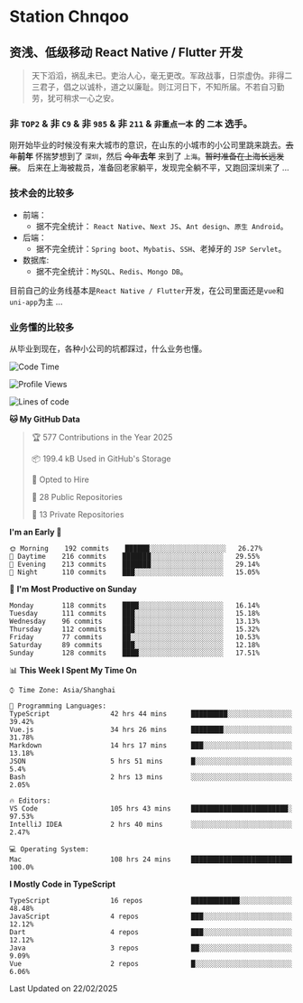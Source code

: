 # Station Chnqoo

## 资浅、低级移动 React Native / Flutter 开发

> 天下滔滔，祸乱未已。吏治人心，毫无更改。军政战事，日崇虚伪。非得二三君子，倡之以诚朴，道之以廉耻。则江河日下，不知所届。不若自习勤劳，犹可稍求一心之安。

### 非 `TOP2` & 非 `C9` & 非 `985` & 非 `211` & `非重点一本` 的 `二本` 选手。

刚开始毕业的时候没有来大城市的意识，在山东的小城市的小公司里跳来跳去。~~去年~~**前年** 怀揣梦想到了 `深圳`，然后 ~~今年~~**去年** 来到了 `上海`。~~暂时准备在上海长远发展~~。
后来在上海被裁员，准备回老家躺平，发现完全躺不平，又跑回深圳来了 ...

### 技术会的比较多

- 前端：
  - 据不完全统计： `React Native`、`Next JS`、`Ant design`、`原生 Android`。
- 后端：
  - 据不完全统计：`Spring boot`、`Mybatis`、`SSH`、老掉牙的 `JSP Servlet`。
- 数据库:
  - 据不完全统计：`MySQL`、`Redis`、`Mongo DB`。

目前自己的业务线基本是`React Native / Flutter`开发，在公司里面还是`vue`和`uni-app`为主 ...

### 业务懂的比较多

从毕业到现在，各种小公司的坑都踩过，什么业务也懂。

<!--START_SECTION:waka-->
![Code Time](http://img.shields.io/badge/Code%20Time-7%2C699%20hrs%2042%20mins-blue)

![Profile Views](http://img.shields.io/badge/Profile%20Views-0-blue)

![Lines of code](https://img.shields.io/badge/From%20Hello%20World%20I%27ve%20Written-320%20Thousand%20lines%20of%20code-blue)

**🐱 My GitHub Data** 

> 🏆 577 Contributions in the Year 2025
 > 
> 📦 199.4 kB Used in GitHub's Storage 
 > 
> 💼 Opted to Hire
 > 
> 📜 28 Public Repositories 
 > 
> 🔑 13 Private Repositories  
 > 
**I'm an Early 🐤** 

```text
🌞 Morning    192 commits    ██████░░░░░░░░░░░░░░░░░░░   26.27% 
🌆 Daytime    216 commits    ███████░░░░░░░░░░░░░░░░░░   29.55% 
🌃 Evening    213 commits    ███████░░░░░░░░░░░░░░░░░░   29.14% 
🌙 Night      110 commits    ███░░░░░░░░░░░░░░░░░░░░░░   15.05%

```
📅 **I'm Most Productive on Sunday** 

```text
Monday       118 commits    ████░░░░░░░░░░░░░░░░░░░░░   16.14% 
Tuesday      111 commits    ███░░░░░░░░░░░░░░░░░░░░░░   15.18% 
Wednesday    96 commits     ███░░░░░░░░░░░░░░░░░░░░░░   13.13% 
Thursday     112 commits    ███░░░░░░░░░░░░░░░░░░░░░░   15.32% 
Friday       77 commits     ██░░░░░░░░░░░░░░░░░░░░░░░   10.53% 
Saturday     89 commits     ███░░░░░░░░░░░░░░░░░░░░░░   12.18% 
Sunday       128 commits    ████░░░░░░░░░░░░░░░░░░░░░   17.51%

```


📊 **This Week I Spent My Time On** 

```text
⌚︎ Time Zone: Asia/Shanghai

💬 Programming Languages: 
TypeScript               42 hrs 44 mins      █████████░░░░░░░░░░░░░░░░   39.42% 
Vue.js                   34 hrs 26 mins      ████████░░░░░░░░░░░░░░░░░   31.78% 
Markdown                 14 hrs 17 mins      ███░░░░░░░░░░░░░░░░░░░░░░   13.18% 
JSON                     5 hrs 51 mins       █░░░░░░░░░░░░░░░░░░░░░░░░   5.4% 
Bash                     2 hrs 13 mins       ░░░░░░░░░░░░░░░░░░░░░░░░░   2.05%

🔥 Editors: 
VS Code                  105 hrs 43 mins     ████████████████████████░   97.53% 
IntelliJ IDEA            2 hrs 40 mins       ░░░░░░░░░░░░░░░░░░░░░░░░░   2.47%

💻 Operating System: 
Mac                      108 hrs 24 mins     █████████████████████████   100.0%

```

**I Mostly Code in TypeScript** 

```text
TypeScript               16 repos            ████████████░░░░░░░░░░░░░   48.48% 
JavaScript               4 repos             ███░░░░░░░░░░░░░░░░░░░░░░   12.12% 
Dart                     4 repos             ███░░░░░░░░░░░░░░░░░░░░░░   12.12% 
Java                     3 repos             ██░░░░░░░░░░░░░░░░░░░░░░░   9.09% 
Vue                      2 repos             █░░░░░░░░░░░░░░░░░░░░░░░░   6.06%

```



 Last Updated on 22/02/2025
<!--END_SECTION:waka-->

<!---
ChenqiaoStation/ChenqiaoStation is a ✨ special ✨ repository because its `README.md` (this file) appears on your GitHub profile.
You can click the Preview link to take a look at your changes.
--->
